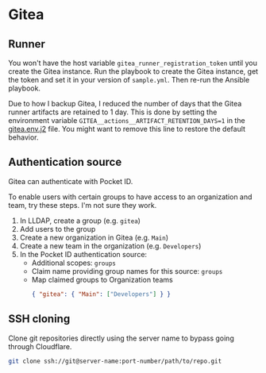 # Gitea

## Runner

You won't have the host variable `gitea_runner_registration_token` until you create the Gitea instance. Run the playbook to create the Gitea instance, get the token and set it in your version of `sample.yml`. Then re-run the Ansible playbook.

Due to how I backup Gitea, I reduced the number of days that the Gitea runner artifacts are retained to 1 day. This is done by setting the environment variable `GITEA__actions__ARTIFACT_RETENTION_DAYS=1` in the [gitea.env.j2](/ansible/roles/docker-env/templates/gitea.env.j2) file. You might want to remove this line to restore the default behavior.

## Authentication source

Gitea can authenticate with Pocket ID.

To enable users with certain groups to have access to an organization and team, try these steps. I'm not sure they work.

1. In LLDAP, create a group (e.g. `gitea`)
1. Add users to the group
1. Create a new organization in Gitea (e.g. `Main`)
1. Create a new team in the organization (e.g. `Developers`)
1. In the Pocket ID authentication source:
    - Additional scopes: `groups`
    - Claim name providing group names for this source: `groups`
    - Map claimed groups to Organization teams
        ```json
        { "gitea": { "Main": ["Developers"] } }
        ```

## SSH cloning

Clone git repositories directly using the server name to bypass going through Cloudflare.

```bash
git clone ssh://git@server-name:port-number/path/to/repo.git
```
